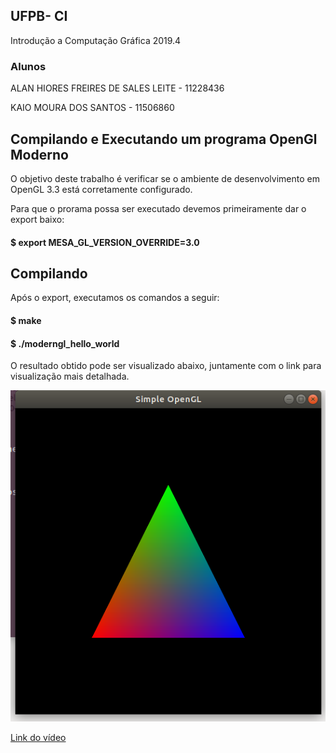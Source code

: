 ## UFPB- CI
Introdução a Computação Gráfica 2019.4

### Alunos
ALAN HIORES FREIRES DE SALES LEITE - 11228436

KAIO MOURA DOS SANTOS - 11506860

## Compilando e Executando um programa OpenGl Moderno
O objetivo deste trabalho é verificar se o ambiente de desenvolvimento em OpenGL 3.3 está corretamente configurado.

Para que o prorama possa ser executado devemos primeiramente dar o export baixo:

#### $ export MESA_GL_VERSION_OVERRIDE=3.0

## Compilando
Após o export, executamos os comandos a seguir:

#### $ make
#### $ ./moderngl_hello_world


O resultado obtido pode ser visualizado abaixo, juntamente com o link para visualização mais detalhada.

<img src= https://github.com/kaio07/Computacao_Grafica/blob/master/Tarefa_02/Imagem.png >

[Link do vídeo]( https://www.youtube.com/watch?v=L-54mgImxuw)
